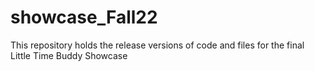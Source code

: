# showcase_Fall22

This repository holds the release versions of code and files for the final Little Time Buddy Showcase
